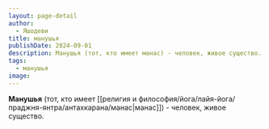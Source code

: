 ```yaml
---
layout: page-detail
author:
  - Яшодеви
title: манушья
publishDate: 2024-09-01
description: Манушья (тот, кто имеет манас) - человек, живое существо.
tags:
  - манушья
image:
---
```

**Манушья** (тот, кто имеет [[религия и философия/йога/лайя-йога/праджня-янтра/антахкарана/манас|манас]]) - человек, живое существо.

